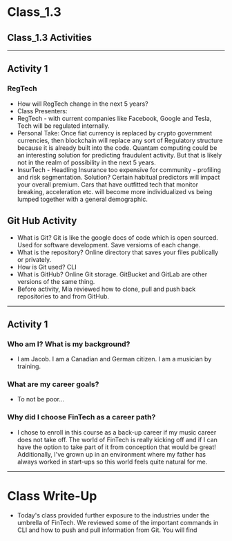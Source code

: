 # Class_1.3
## Class_1.3 Activities
---
## Activity 1
### RegTech
* How will RegTech change in the next 5 years? 
* Class Presenters:
* RegTech - with current companies like Facebook, Google and Tesla, Tech will be regulated internally. 
* Personal Take: Once fiat currency is replaced by crypto government currencies, then blockchain will replace any sort of Regulatory structure because it is already built into the code. Quantam computing could be an interesting solution for predicting fraudulent activity. But that is likely not in the realm of possibility in the next 5 years. 
* InsurTech - Headling Insurance too expensive for community - profiling and risk segmentation. Solution? Certain habitual predictors will impact your overall premium. Cars that have outfitted tech that monitor breaking, acceleration etc. will become more individualized vs being lumped together with a general demographic.   
## Git Hub Activity
* What is Git? Git is like the google docs of code which is open sourced. Used for software development. Save versioms of each change. 
* What is the repository? Online directory that saves your files publically or privately. 
* How is Git used? CLI
* What is GitHub? Online Git storage. GitBucket and GitLab are other versions of the same thing. 
* Before activity, Mia reviewed how to clone, pull and push back repositories to and from GitHub. 
---
## Activity 1
### Who am I? What is my background?
* I am Jacob. I am a Canadian and German citizen. I am a musician by training. 
### What are my career goals?
* To not be poor...
### Why did I choose FinTech as a career path?
* I chose to enroll in this course as a back-up career if my music career does not take off. The world of FinTech is really kicking off and if I can have the option to take part of it from conception that would be great! Additionally, I've grown up in an environment where my father has always worked in start-ups so this world feels quite natural for me. 
---
# Class Write-Up
* Today's class provided further exposure to the industries under the umbrella of FinTech. We reviewed some of the important commands in CLI and how to push and pull information from Git. You will find 